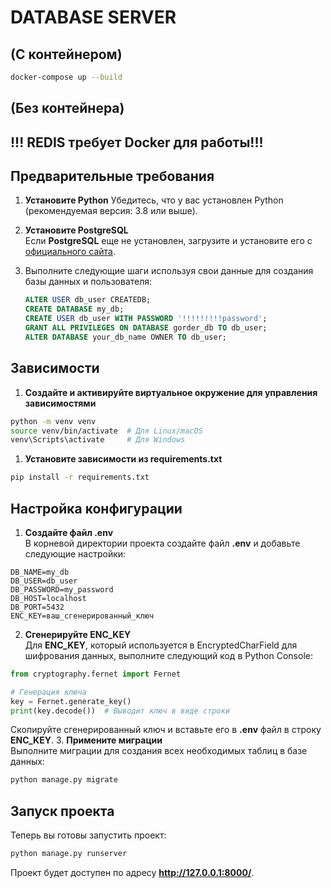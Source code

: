 # DATABASE SERVER 

## (С контейнером)

```bash
docker-compose up --build
```

## (Без контейнера)
## !!! REDIS требует Docker для работы!!!

## Предварительные требования

1. **Установите Python**
   Убедитесь, что у вас установлен Python (рекомендуемая версия: 3.8 или выше).

2. **Установите PostgreSQL**  
   Если __PostgreSQL__ еще не установлен, загрузите и установите его с [официального сайта](https://www.postgresql.org/download/).
3. Выполните следующие шаги используя свои данные для создания базы данных и пользователя:

   ```sql
   ALTER USER db_user CREATEDB;
   CREATE DATABASE my_db;
   CREATE USER db_user WITH PASSWORD '!!!!!!!!!password';
   GRANT ALL PRIVILEGES ON DATABASE gorder_db TO db_user;
   ALTER DATABASE your_db_name OWNER TO db_user;
    ```
## Зависимости

1. **Создайте и активируйте виртуальное окружение для управления зависимостями**

```bash
python -m venv venv
source venv/bin/activate  # Для Linux/macOS
venv\Scripts\activate     # Для Windows
```
1. **Установите зависимости из requirements.txt**

```bash
pip install -r requirements.txt
```
## Настройка конфигурации
1. **Создайте файл .env**\
В корневой директории проекта создайте файл __.env__ и добавьте следующие настройки:

```plaintext
DB_NAME=my_db
DB_USER=db_user
DB_PASSWORD=my_password
DB_HOST=localhost
DB_PORT=5432
ENC_KEY=ваш_сгенерированный_ключ
```
2. **Сгенерируйте ENC_KEY**\
Для __ENC_KEY__, который используется в EncryptedCharField для шифрования данных, выполните следующий код в Python Console:

```python
from cryptography.fernet import Fernet

# Генерация ключа
key = Fernet.generate_key()
print(key.decode())  # Выводит ключ в виде строки
```
Скопируйте сгенерированный ключ и вставьте его в __.env__ файл в строку __ENC_KEY__.
3. **Примените миграции**\
Выполните миграции для создания всех необходимых таблиц в базе данных:
```bash
python manage.py migrate
```
## Запуск проекта
Теперь вы готовы запустить проект:

```bash
python manage.py runserver
```
Проект будет доступен по адресу __http://127.0.0.1:8000/__.
